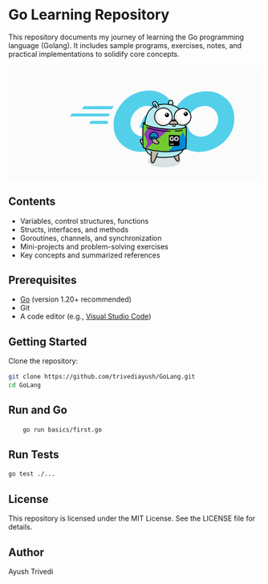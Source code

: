 # Go Learning Repository

This repository documents my journey of learning the Go programming language (Golang). It includes sample programs, exercises, notes, and practical implementations to solidify core concepts.

<img src="Go.gif">

## Contents

-  Variables, control structures, functions
-  Structs, interfaces, and methods
-  Goroutines, channels, and synchronization
-  Mini-projects and problem-solving exercises
-  Key concepts and summarized references

## Prerequisites

- [Go](https://go.dev/dl/) (version 1.20+ recommended)
- Git
- A code editor (e.g., [Visual Studio Code](https://code.visualstudio.com/))

## Getting Started

Clone the repository:
```bash
git clone https://github.com/trivediayush/GoLang.git
cd GoLang
```

## Run and Go
```bash
    go run basics/first.go
```
## Run Tests
```bash
go test ./...
```
## License

This repository is licensed under the MIT License. See the LICENSE file for details.

## Author
Ayush Trivedi